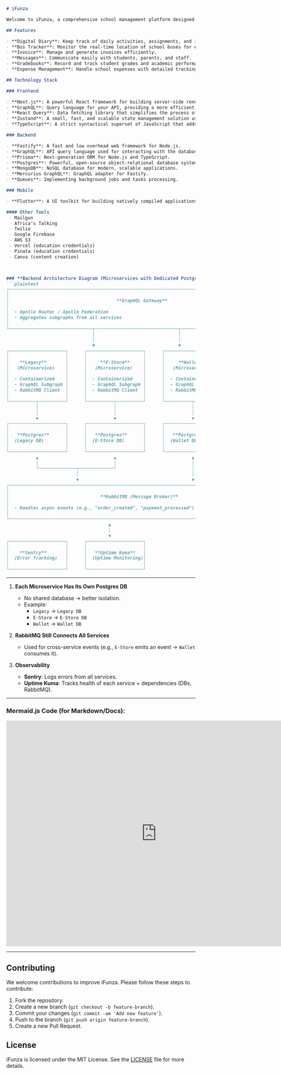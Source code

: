 ```markdown
# iFunza

Welcome to iFunza, a comprehensive school management platform designed to streamline various administrative and academic processes. Our platform offers a suite of modules including Digital Diary, Bus Tracker, Invoice, Messages, Gradebooks, and Expense Management, all integrated to provide a seamless experience for schools, teachers, students, and parents.

## Features

- **Digital Diary**: Keep track of daily activities, assignments, and important notes.
- **Bus Tracker**: Monitor the real-time location of school buses for enhanced safety.
- **Invoice**: Manage and generate invoices efficiently.
- **Messages**: Communicate easily with students, parents, and staff.
- **Gradebooks**: Record and track student grades and academic performance.
- **Expense Management**: Handle school expenses with detailed tracking and reporting.

## Technology Stack

### Frontend

- **Next.js**: A powerful React framework for building server-side rendered applications.
- **GraphQL**: Query language for your API, providing a more efficient, powerful, and flexible alternative to REST.
- **React Query**: Data fetching library that simplifies the process of fetching, caching, synchronizing, and updating server state.
- **Zustand**: A small, fast, and scalable state management solution using simplified flux principles.
- **TypeScript**: A strict syntactical superset of JavaScript that adds optional static typing to the language.

### Backend

- **Fastify**: A fast and low overhead web framework for Node.js.
- **GraphQL**: API query language used for interacting with the database.
- **Prisma**: Next-generation ORM for Node.js and TypeScript.
- **Postgres**: Powerful, open-source object-relational database system.
- **MongoDB**: NoSQL database for modern, scalable applications.
- **Mercurius GraphQL**: GraphQL adapter for Fastify.
- **Queues**: Implementing background jobs and tasks processing.

### Mobile

- **Flutter**: A UI toolkit for building natively compiled applications for mobile, web, and desktop from a single codebase.

#### Other Tools
 - Mailgun
 - Africa’s Talking
 - Twilio
 - Google Firebase
 - AWS S3
 - Vercel (education credentials)
 - Pinata (education credentials)
 - Canva (content creation)



### **Backend Architecture Diagram (Microservices with Dedicated Postgres DBs)**  
```plaintext
┌───────────────────────────────────────────────────────────────────────────────────────────────┐
│                                                                                               │
│                                        **GraphQL Gateway**                                    │
│                                                                                               │
│  - Apollo Router / Apollo Federation                                                          │
│  - Aggregates subgraphs from all services                                                    │
│                                                                                               │
└───────────────────────────────┬───────────────────────────────┬───────────────────────────────┘
                                │                               │
                                │                               │
                                ▼                               ▼
┌─────────────────────┐      ┌─────────────────────┐      ┌─────────────────────┐
│                     │      │                     │      │                     │
│    **Legacy**       │      │     **E-Store**     │      │     **Wallet**      │
│   (Microservice)    │      │   (Microservice)    │      │   (Microservice)    │
│                     │      │                     │      │                     │
│  - Containerized    │      │  - Containerized    │      │  - Containerized    │
│  - GraphQL Subgraph │      │  - GraphQL Subgraph │      │  - GraphQL Subgraph │
│  - RabbitMQ Client  │      │  - RabbitMQ Client  │      │  - RabbitMQ Client  │
│                     │      │                     │      │                     │
└──────────┬──────────┘      └──────────┬──────────┘      └──────────┬──────────┘
           │                            │                            │
           │                            │                            │
           ▼                            ▼                            ▼
┌─────────────────────┐      ┌─────────────────────┐      ┌─────────────────────┐
│                     │      │                     │      │                     │
│   **Postgres**      │      │   **Postgres**      │      │   **Postgres**      │
│  (Legacy DB)        │      │  (E-Store DB)       │      │  (Wallet DB)        │
│                     │      │                     │      │                     │
└─────────────────────┘      └─────────────────────┘      └─────────────────────┘
           ▲                            ▲                            ▲
           │                            │                            │
           └──────────────┬─────────────┘                            │
                          │                                          │
                          ▼                                          ▼
┌───────────────────────────────────────────────────────────────────────────────────────────────┐
│                                                                                               │
│                                  **RabbitMQ (Message Broker)**                                │
│                                                                                               │
│  - Handles async events (e.g., "order_created", "payment_processed")                          │
│                                                                                               │
└───────────────────────────────────────────────────────────────────────────────────────────────┘
                                      ▲
                                      │
                                      ▼
┌─────────────────────┐      ┌─────────────────────┐
│                     │      │                     │
│    **Sentry**       │      │   **Uptime Kuma**   │
│  (Error Tracking)   │      │  (Uptime Monitoring)│
│                     │      │                     │
└─────────────────────┘      └─────────────────────┘
```

---


1. **Each Microservice Has Its Own Postgres DB**  
   - No shared database → better isolation.  
   - Example:  
     - `Legacy` → `Legacy DB`  
     - `E-Store` → `E-Store DB`  
     - `Wallet` → `Wallet DB`  

2. **RabbitMQ Still Connects All Services**  
   - Used for cross-service events (e.g., `E-Store` emits an event → `Wallet` consumes it).  

3. **Observability**  
   - **Sentry**: Logs errors from all services.  
   - **Uptime Kuma**: Tracks health of each service + dependencies (DBs, RabbitMQ).  

---

### **Mermaid.js Code (for Markdown/Docs):**  
<iframe 
  src="https://www.mermaidchart.com/play?utm_source=mermaid_js&utm_medium=editor_selection&utm_campaign=playground#pako:eNp9kb0OgjAUhV-lYcIBH8DBwUAYlERE41AYCt4gCX8pVUOM7y5wW0VqYOiB06_3HOBpJNUFjJURliln9ZUc7bAk3eUyAQ_WUrd3_Z16johlrckOUpa0FIUEwO9ZAtHPwYFzAlFxoI416Ax4ZnkOgqJMOFxl1jfd3lBTmvuqESmHZiFPYOyoQc-qElNYZn5b9LA0p6xW5cDiOBOeT01196eD2tLyfje04QGUgrcURR-LvjZ0bON6qkVWAEUh21vBur-4JF5VZt2whiw_33TMawhGzyJYYxZR72y83mIDyN0" 
  width="800" 
  height="600"
  frameborder="0">
</iframe>

---



## Contributing

We welcome contributions to improve iFunza. Please follow these steps to contribute:

1. Fork the repository.
2. Create a new branch (`git checkout -b feature-branch`).
3. Commit your changes (`git commit -am 'Add new feature'`).
4. Push to the branch (`git push origin feature-branch`).
5. Create a new Pull Request.

## License

iFunza is licensed under the MIT License. See the [LICENSE](LICENSE) file for more details.
```
